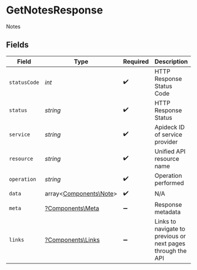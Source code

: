 # GetNotesResponse

Notes


## Fields

| Field                                                       | Type                                                        | Required                                                    | Description                                                 | Example                                                     |
| ----------------------------------------------------------- | ----------------------------------------------------------- | ----------------------------------------------------------- | ----------------------------------------------------------- | ----------------------------------------------------------- |
| `statusCode`                                                | *int*                                                       | :heavy_check_mark:                                          | HTTP Response Status Code                                   | 200                                                         |
| `status`                                                    | *string*                                                    | :heavy_check_mark:                                          | HTTP Response Status                                        | OK                                                          |
| `service`                                                   | *string*                                                    | :heavy_check_mark:                                          | Apideck ID of service provider                              | zoho-crm                                                    |
| `resource`                                                  | *string*                                                    | :heavy_check_mark:                                          | Unified API resource name                                   | notes                                                       |
| `operation`                                                 | *string*                                                    | :heavy_check_mark:                                          | Operation performed                                         | all                                                         |
| `data`                                                      | array<[Components\Note](../../Models/Components/Note.md)>   | :heavy_check_mark:                                          | N/A                                                         |                                                             |
| `meta`                                                      | [?Components\Meta](../../Models/Components/Meta.md)         | :heavy_minus_sign:                                          | Response metadata                                           |                                                             |
| `links`                                                     | [?Components\Links](../../Models/Components/Links.md)       | :heavy_minus_sign:                                          | Links to navigate to previous or next pages through the API |                                                             |
